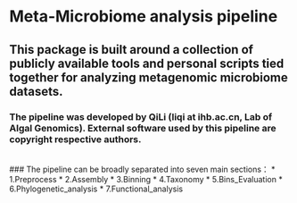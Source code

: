 # Meta-Microbiome analysis pipeline

## This package is built around a collection of publicly available tools and personal scripts tied together for analyzing metagenomic microbiome datasets.

### The pipeline was developed by QiLi (liqi at ihb.ac.cn, Lab of Algal Genomics). External software used by this pipeline are copyright respective authors.
<br>
### The pipeline can be broadly separated into seven main sections：
* 1.Preprocess
* 2.Assembly
* 3.Binning
* 4.Taxonomy
* 5.Bins_Evaluation
* 6.Phylogenetic_analysis
* 7.Functional_analysis



